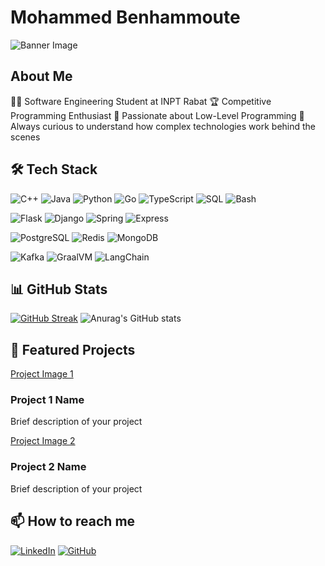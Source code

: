 # Mohammed Benhammoute

![Banner Image](https://your-image-url-here.com/banner.png)

## About Me
👨‍💻 Software Engineering Student at INPT Rabat
🏆 Competitive Programming Enthusiast
🔬 Passionate about Low-Level Programming
🧠 Always curious to understand how complex technologies work behind the scenes

## 🛠 Tech Stack
![C++](https://img.shields.io/badge/-C++-00599C?style=flat-square&logo=c)
![Java](https://img.shields.io/badge/-Java-007396?style=flat-square&logo=java)
![Python](https://img.shields.io/badge/-Python-3776AB?style=flat-square&logo=Python)
![Go](https://img.shields.io/badge/-Go-00ADD8?style=flat-square&logo=go)
![TypeScript](https://img.shields.io/badge/-TypeScript-007ACC?style=flat-square&logo=typescript)
![SQL](https://img.shields.io/badge/-SQL-4479A1?style=flat-square&logo=mysql)
![Bash](https://img.shields.io/badge/-Bash-4EAA25?style=flat-square&logo=gnu-bash)

![Flask](https://img.shields.io/badge/-Flask-000000?style=flat-square&logo=flask)
![Django](https://img.shields.io/badge/-Django-092E20?style=flat-square&logo=django)
![Spring](https://img.shields.io/badge/-Spring-6DB33F?style=flat-square&logo=spring)
![Express](https://img.shields.io/badge/-Express-000000?style=flat-square&logo=express)

![PostgreSQL](https://img.shields.io/badge/-PostgreSQL-336791?style=flat-square&logo=postgresql)
![Redis](https://img.shields.io/badge/-Redis-DC382D?style=flat-square&logo=redis)
![MongoDB](https://img.shields.io/badge/-MongoDB-47A248?style=flat-square&logo=mongodb)

![Kafka](https://img.shields.io/badge/-Kafka-231F20?style=flat-square&logo=apache-kafka)
![GraalVM](https://img.shields.io/badge/-GraalVM-4B32C3?style=flat-square)
![LangChain](https://img.shields.io/badge/-LangChain-000000?style=flat-square)

## 📊 GitHub Stats
[![GitHub Streak](https://github-readme-streak-stats.herokuapp.com/?user=Mohammed-BENHAMMOUTE)](https://git.io/streak-stats)
![Anurag's GitHub stats](https://github-readme-stats.vercel.app/api?username=Mohammed-BENHAMMOUTE&show_icons=true&theme=radical)

## 🌟 Featured Projects
[Project Image 1](https://your-project-image-url-1.com)
### Project 1 Name
Brief description of your project

[Project Image 2](https://your-project-image-url-2.com)
### Project 2 Name
Brief description of your project

## 📫 How to reach me
[![LinkedIn](https://img.shields.io/badge/-LinkedIn-0077B5?style=flat-square&logo=LinkedIn&logoColor=white)](https://www.linkedin.com/in/your-profile/)
[![GitHub](https://img.shields.io/badge/-GitHub-181717?style=flat-square&logo=github)](https://github.com/Mohammed-BENHAMMOUTE)


